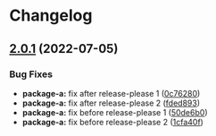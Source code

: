 # Changelog

## [2.0.1](https://github.com/tasshi-playground/demo-release-please-customize-release/compare/package-a-v2.0.0...package-a@2.0.1) (2022-07-05)


### Bug Fixes

* **package-a:** fix after release-please 1 ([0c76280](https://github.com/tasshi-playground/demo-release-please-customize-release/commit/0c76280a3871987fa10fac976fe55d794e16f177))
* **package-a:** fix after release-please 2 ([fded893](https://github.com/tasshi-playground/demo-release-please-customize-release/commit/fded89335563865db8678eb8eaa3fb37e333338a))
* **package-a:** fix before release-please 1 ([50de6b0](https://github.com/tasshi-playground/demo-release-please-customize-release/commit/50de6b0cd5e2eb498a2b714fd7a188a0b8da6282))
* **package-a:** fix before release-please 2 ([1cfa40f](https://github.com/tasshi-playground/demo-release-please-customize-release/commit/1cfa40fe527d65cc19e5ad6894f04625d5372ac1))
